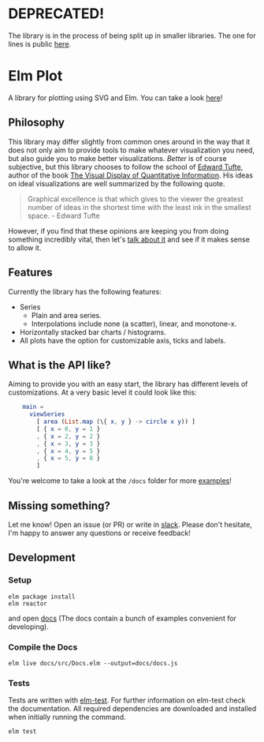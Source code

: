 # DEPRECATED!

The library is in the process of being split up in smaller libraries. The one for lines is public [here](https://github.com/terezka/lines).


# Elm Plot

A library for plotting using SVG and Elm. You can take a look [here](https://terezka.github.io/elm-plot)!

## Philosophy

This library may differ slightly from common ones around in the way that it does
not only aim to provide tools to make whatever visualization you need, but also
guide you to make better visualizations. _Better_ is of course subjective, but
this library chooses to follow the school of [Edward Tufte](https://en.wikipedia.org/wiki/Edward_Tufte), 
author of the book [The Visual Display of Quantitative Information](https://www.edwardtufte.com/tufte/books_vdqi).
His ideas on ideal visualizations are well summarized by the following quote.

> Graphical excellence is that which gives to the viewer the greatest number of 
ideas in the shortest time with the least ink in the smallest space. - Edward Tufte

However, if you find that these opinions are keeping you from doing something 
incredibly vital, then let's [talk about it](https://elmlang.slack.com/messages/elm-plot) 
and see if it makes sense to allow it.

## Features

Currently the library has the following features:

   - Series
      - Plain and area series.
      - Interpolations include none (a scatter), linear, and monotone-x.
   - Horizontally stacked bar charts / histograms.
   - All plots have the option for customizable axis, ticks and labels.
   
## What is the API like?

Aiming to provide you with an easy start, the library has different levels of customizations.
At a very basic level it could look like this:

```elm
    main =
      viewSeries
        [ area (List.map (\{ x, y } -> circle x y)) ]
        [ { x = 0, y = 1 }
        , { x = 2, y = 2 }
        , { x = 3, y = 3 }
        , { x = 4, y = 5 }
        , { x = 5, y = 8 }
        ]
```

You're welcome to take a look at the `/docs` folder for more [examples](https://github.com/terezka/elm-plot/tree/master/docs/src)!

## Missing something?

Let me know! Open an issue (or PR) or write in [slack](https://elmlang.slack.com/messages/elm-plot). Please don't hesitate, I'm happy to answer any questions or receive feedback!

## Development

### Setup

```shell
elm package install
elm reactor
```

and open [docs](https://terezka.github.io/elm-plot/) (The docs contain a bunch of examples convenient for developing).

### Compile the Docs

```shell
elm live docs/src/Docs.elm --output=docs/docs.js
```

### Tests

Tests are written with [elm-test](https://github.com/elm-community/elm-test).
For further information on elm-test check the documentation.
All required dependencies are downloaded and installed when initially running the command.

```shell
elm test
```
